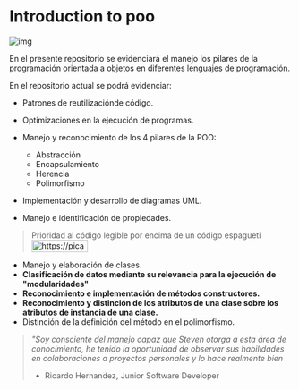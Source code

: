 # Introduction to poo
![img](https://i.imgur.com/PfyJsm9.png)

En el presente repositorio se evidenciará el manejo los pilares de la programación orientada a objetos en diferentes lenguajes de programación.

En el repositorio actual se podrá evidenciar:
- Patrones de reutilizaciónde código.
- Optimizaciones en la ejecución de programas. 
- Manejo y reconocimiento de los 4 pilares de la POO:
    - Abstracción
    - Encapsulamiento 
    - Herencia
    - Polimorfismo

- Implementación y desarrollo de diagramas UML.
- Manejo e identificación de propiedades.
> Prioridad al código legible por encima de un código espagueti <a href="https://picasion.com/"><img src="https://i.picasion.com/pic92/7456a2d2050edc77de081550d650e14d.gif" width="100" height="22" border="0" alt="https://picasion.com/" /></a><br /><a href="https://picasion.com/"></a> 
- Manejo y elaboración de clases.
- **Clasificación de datos mediante su relevancia para la ejecución de "modularidades"**
- **Reconocimiento e implementación de métodos constructores.**
- **Reconocimiento y distinción de los atributos de una clase sobre los atributos de instancia de una clase.**
- Distinción de la definición del método en el polimorfismo.

> *"Soy consciente del manejo capaz que Steven otorga a esta área de conocimiento, he tenido la oportunidad de observar sus habilidades en colaboraciones a proyectos personales y lo hace realmente bien*
>- Ricardo Hernandez, Junior Software Developer

